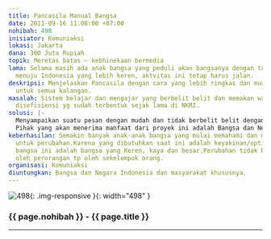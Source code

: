 ```yaml
---
title: Pancasila Manual Bangsa
date: 2011-09-16 11:08:00 +07:00
nohibah: 498
inisiator: Komuniaksi
lokasi: Jakarta
dana: 300 Juta Rupiah
topik: Meretas batas – kebhinekaan bermedia
lama: Selama masih ada anak bangsa yang peduli akan bangsanya dengan tujuan yang sama
  menuju Indonesia yang lebih keren, aktvitas ini tetap harus jalan.
deskripsi: Menjelaskan Pancasila dengan cara yang lebih ringkas dan mudah dipahami
  untuk semua kalangan.
masalah: Sistem belajar dan mengajar yang berbelit belit dan memakan waktu mengakibatkan
  disefisiensi yg sudah terbentuk sejak lama di NKRI.
solusi: |-
  Menyampaikan suatu pesan dengan mudah dan tidak berbelit belit dengan waktu yang lebih singkat dan semakin cepat kita memahami sesuatu akan semakin banyak hal lain yang bisa dilakukan dengan itu efisiensi pun terjadi.
  Pihak yang akan menerima manfaat dari proyek ini adalah Bangsa dan Negara Indonesia dan masyarakat khususnya.
keberhasilan: Semakin banyak anak-anak bangsa yang mulai memahami dan melakukan sesuatu
  untuk perubahan.Karena yang dibutuhkan saat ini adalah keyakinan/optimisme bahwa
  bangsa ini adalah bangsa yang Keren, kaya dan besar.Perubahan tidak bisa dilakukan
  oleh perorangan tp oleh sekelompok orang.
organisasi: Komuniaksi
diuntungkan: Bangsa dan Negara Indonesia dan masyarakat khususnya.
---
```


![498](/static/img/hibahcmb/498.png){: .img-responsive }{: width="498" }

### {{ page.nohibah }} - {{ page.title }}

---
